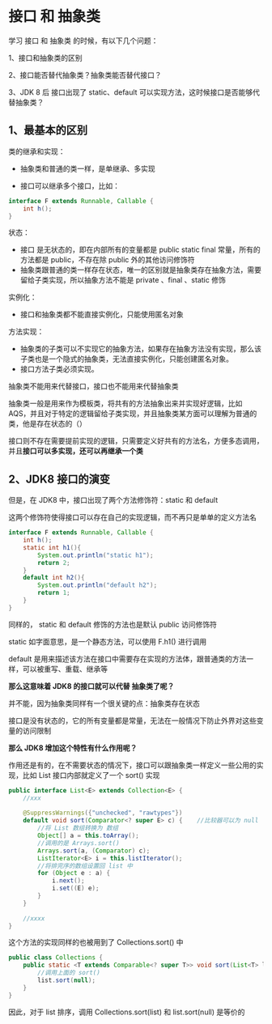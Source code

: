 # 接口 和 抽象类



学习 接口 和 抽象类 的时候，有以下几个问题：

1、接口和抽象类的区别

2、接口能否替代抽象类？抽象类能否替代接口？

3、JDK 8 后 接口出现了 static、default 可以实现方法，这时候接口是否能够代替抽象类？



## 1、最基本的区别

类的继承和实现：

- 抽象类和普通的类一样，是单继承、多实现

- 接口可以继承多个接口，比如：

```java
interface F extends Runnable, Callable {
    int h();
}
```

状态：

- 接口 是无状态的，即在内部所有的变量都是 public static final 常量，所有的方法都是 public，不存在除 public 外的其他访问修饰符
- 抽象类跟普通的类一样存在状态，唯一的区别就是抽象类存在抽象方法，需要留给子类实现，所以抽象方法不能是 private 、final 、static 修饰

实例化：

- 接口和抽象类都不能直接实例化，只能使用匿名对象

方法实现：

- 抽象类的子类可以不实现它的抽象方法，如果存在抽象方法没有实现，那么该子类也是一个隐式的抽象类，无法直接实例化，只能创建匿名对象。
- 接口方法子类必须实现。



抽象类不能用来代替接口，接口也不能用来代替抽象类

抽象类一般是用来作为模板类，将共有的方法抽象出来并实现好逻辑，比如 AQS，并且对于特定的逻辑留给子类实现，并且抽象类某方面可以理解为普通的类，他是存在状态的（）

接口则不存在需要提前实现的逻辑，只需要定义好共有的方法名，方便多态调用，并且**接口可以多实现，还可以再继承一个类**



## 2、JDK8 接口的演变

但是，在 JDK8 中，接口出现了两个方法修饰符：static 和 default

这两个修饰符使得接口可以存在自己的实现逻辑，而不再只是单单的定义方法名

```java
interface F extends Runnable, Callable {
    int h();
    static int h1(){
        System.out.println("static h1");
        return 2;
    }
    default int h2(){
        System.out.println("default h2");
        return 1;
    }
}
```

同样的， static 和 default 修饰的方法也是默认 public 访问修饰符



static 如字面意思，是一个静态方法，可以使用 F.h1() 进行调用

default 是用来描述该方法在接口中需要存在实现的方法体，跟普通类的方法一样，可以被重写、重载、继承等



**那么这意味着 JDK8 的接口就可以代替 抽象类了呢？**

并不能，因为抽象类同样有一个很关键的点：抽象类存在状态

接口是没有状态的，它的所有变量都是常量，无法在一般情况下防止外界对这些变量的访问限制



**那么 JDK8 增加这个特性有什么作用呢？**

作用还是有的，在不需要状态的情况下，接口可以跟抽象类一样定义一些公用的实现，比如 List 接口内部就定义了一个 sort() 实现

```java
public interface List<E> extends Collection<E> {
    //xxx
    
    @SuppressWarnings({"unchecked", "rawtypes"})
    default void sort(Comparator<? super E> c) {	//比较器可以为 null
        //将 List 数组转换为 数组
        Object[] a = this.toArray();
        //调用的是 Arrays.sort()
        Arrays.sort(a, (Comparator) c);
        ListIterator<E> i = this.listIterator();
        //将排完序的数组设置回 list 中
        for (Object e : a) {
            i.next();
            i.set((E) e);
        }
    }
    
    //xxxx
}
```

这个方法的实现同样的也被用到了 Collections.sort() 中

```java
public class Collections {
    public static <T extends Comparable<? super T>> void sort(List<T> list) {
        //调用上面的 sort()
        list.sort(null);
    }
}
```



因此，对于 list 排序，调用 Collections.sort(list) 和 list.sort(null) 是等价的 